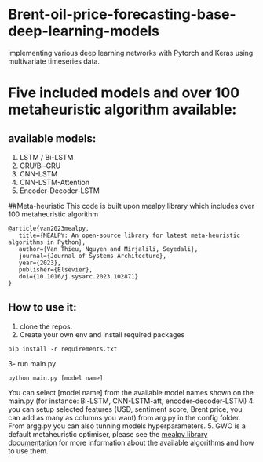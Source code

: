 # Brent-oil-price-forecasting-base-deep-learning-models
implementing various deep learning networks with Pytorch and Keras using multivariate timeseries data.
# Five included models and over 100 metaheuristic algorithm available:
## available models:
1. LSTM / Bi-LSTM
2. GRU/Bi-GRU
3. CNN-LSTM
4. CNN-LSTM-Attention
5. Encoder-Decoder-LSTM

##Meta-heuristic 
This code is built upon mealpy library which includes over 100 metaheuristic algorithm
```
@article{van2023mealpy,
   title={MEALPY: An open-source library for latest meta-heuristic algorithms in Python},
   author={Van Thieu, Nguyen and Mirjalili, Seyedali},
   journal={Journal of Systems Architecture},
   year={2023},
   publisher={Elsevier},
   doi={10.1016/j.sysarc.2023.102871}
}
```
## How to use it:
1. clone the repos.
2. Create your own env and install required packages
```
pip install -r requirements.txt
```
3- run main.py 
```
python main.py [model name]
```
You can select [model name] from the available model names shown on the main.py (for instance: Bi-LSTM, CNN-LSTM-att, encoder-decoder-LSTM)
4. you can setup selected features (USD, sentiment score, Brent price, you can add as many as columns you want) from arg.py in the config folder. From argg.py you can also tunning models hyperparameters.
5. GWO is a default metaheuristic optimiser, please see the [mealpy library documentation](https://mealpy.readthedocs.io/en/latest/index.html) for more information about the available algorithms and how to use them. 
